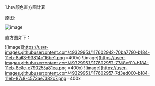 1.hsv颜色直方图计算

原图:

![image](https://user-images.githubusercontent.com/49329953/117602900-54b6d600-b184-11eb-90af-0ab8f8012fc0.png)

直方图如下：

![image](https://user-images.githubusercontent.com/49329953/117602942-70ba7780-b184-11eb-8a63-93814c116be1.png =400x)
![image](https://user-images.githubusercontent.com/49329953/117602952-7748ef00-b184-11eb-8c8e-e790258a81ea.png =400x)
![image](https://user-images.githubusercontent.com/49329953/117602957-7d3ed000-b184-11eb-87c8-c573ae7382c7.png =400x

